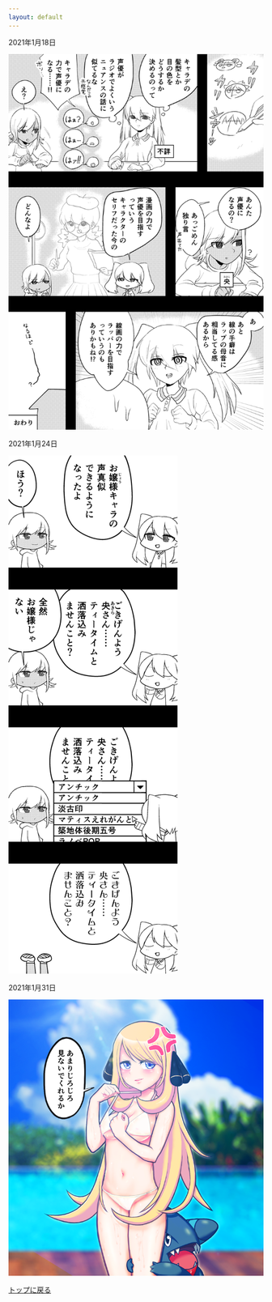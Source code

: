 ```yaml
---
layout: default
---
```


2021年1月18日

![2021年1月18日](./assets/images/210117_00001.png)

2021年1月24日

![2021年1月24日](./assets/images/210124_00002.png)

2021年1月31日

![2021年1月31日](./assets/images/210131_00001.png)

[トップに戻る](./)
